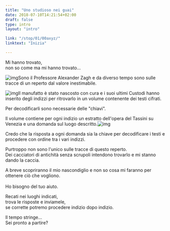 ```yaml
---
title: "Uno studioso nei guai"
date: 2018-07-10T14:21:54+02:00
draft: false
type: intro
layout: "intro"

link: "/stop/01/00axyz/"
linktext: "Inizia"

---
```

Mi hanno trovato,<br/> 
non so come ma mi hanno trovato...

![img](../00_img01.jpg)Sono il Professore Alexander Zagh e
da diverso tempo sono sulle tracce di un reperto dal valore inestimabile.

![img](../00_img02.jpg)Il manufatto è stato nascosto con cura e i suoi ultimi Custodi hanno inserito degli indizzi per ritrovarlo in un volume contenente dei testi cifrati.

Per decodificarli sono necessarie delle "chiavi".

Il volume contiene per ogni indizio un estratto dell'opera del Tassini su Venezia e una domanda sul luogo descritto.![img](../00_img03.jpg)

Credo che la risposta a ogni domanda sia la chiave per decodificare i testi e procedere con ordine tra i vari indizzi.

Purtroppo non sono l'unico sulle tracce di questo reperto.<br/> 
Dei cacciatori di antichità senza scrupoli intendono trovarlo e mi stanno dando la caccia.

A breve scopriranno il mio nascondiglio e non so cosa mi faranno per ottenere ciò che vogliono.<br/><br/>
Ho bisogno del tuo aiuto.

Recati nei luoghi indicati,<br/>
trova le risposte e inviamele,<br/>
se corrette potremo procedere indizio dopo indizio.

Il tempo stringe...<br/>
Sei pronto a partire?